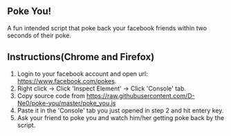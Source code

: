 ## Poke You!

A fun intended script that poke back your facebook friends within two seconds of their poke.


## Instructions(Chrome and Firefox)

1. Login to your facebook account and open url: https://www.facebook.com/pokes.
1. Right click -> Click 'Inspect Element' -> Click 'Console' tab.
1. Copy source code from https://raw.githubusercontent.com/D-Ne0/poke-you/master/poke_you.js
1. Paste it in the 'Console' tab you just opened in step 2 and hit entery key.
1. Ask your friend to poke you and watch him/her getting poke back by the script.
